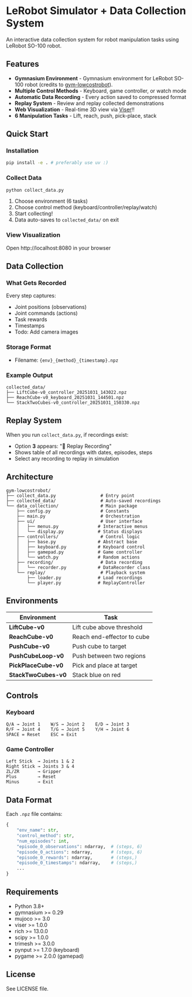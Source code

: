 # LeRobot Simulator + Data Collection System

An interactive data collection system for robot manipulation tasks using LeRobot SO-100 robot.

## Features
- **Gymnasium Environment** - Gymnasium environment for LeRobot SO-100 robot (credits to [gym-lowcostrobot](https://github.com/perezjln/gym-lowcostrobot)).
- **Multiple Control Methods** - Keyboard, game controller, or watch mode  
- **Automatic Data Recording** - Every action saved to compressed format  
- **Replay System** - Review and replay collected demonstrations  
- **Web Visualization** - Real-time 3D view via [Viser](https://viser.studio/main/)!!  
- **6 Manipulation Tasks** - Lift, reach, push, pick-place, stack  

## Quick Start

### Installation
```bash
pip install -e . # preferably use uv :) 
```

### Collect Data
```bash
python collect_data.py
```

1. Choose environment (6 tasks)
2. Choose control method (keyboard/controller/replay/watch)
3. Start collecting!
4. Data auto-saves to `collected_data/` on exit




### View Visualization
Open http://localhost:8080 in your browser

## Data Collection

### What Gets Recorded

Every step captures:
- Joint positions (observations)
- Joint commands (actions)
- Task rewards
- Timestamps
- Todo: Add camera images

### Storage Format
- Filename: `{env}_{method}_{timestamp}.npz`

### Example Output
```
collected_data/
├── LiftCube-v0_controller_20251031_143022.npz
├── ReachCube-v0_keyboard_20251031_144501.npz
└── StackTwoCubes-v0_controller_20251031_150330.npz
```

## Replay System

When you run `collect_data.py`, if recordings exist:
- Option **3** appears: "📼 Replay Recording"
- Shows table of all recordings with dates, episodes, steps
- Select any recording to replay in simulation


## Architecture

```
gym-lowcostrobot/
├── collect_data.py                 # Entry point 
├── collected_data/                 # Auto-saved recordings
└── data_collection/                # Main package
    ├── config.py                   # Constants
    ├── main.py                     # Orchestration
    ├── ui/                         # User interface
    │   ├── menus.py               # Interactive menus
    │   └── display.py             # Status displays
    ├── controllers/                # Control logic
    │   ├── base.py                # Abstract base
    │   ├── keyboard.py            # Keyboard control
    │   ├── gamepad.py             # Game controller
    │   └── watch.py               # Random actions
    ├── recording/                  # Data recording
    │   └── recorder.py            # DataRecorder class
    └── replay/                     # Playback system
        ├── loader.py              # Load recordings
        └── player.py              # ReplayController
```

## Environments

| Environment | Task |
|------------|------|
| **LiftCube-v0** | Lift cube above threshold |
| **ReachCube-v0** | Reach end-effector to cube |
| **PushCube-v0** | Push cube to target |
| **PushCubeLoop-v0** | Push between two regions |
| **PickPlaceCube-v0** | Pick and place at target |
| **StackTwoCubes-v0** | Stack blue on red |

## Controls

### Keyboard
```
Q/A → Joint 1    W/S → Joint 2    E/D → Joint 3
R/F → Joint 4    T/G → Joint 5    Y/H → Joint 6
SPACE = Reset    ESC = Exit
```

### Game Controller
```
Left Stick  → Joints 1 & 2
Right Stick → Joints 3 & 4
ZL/ZR       → Gripper
Plus        → Reset
Minus       → Exit
```

## Data Format

Each `.npz` file contains:
```python
{
    "env_name": str,
    "control_method": str,
    "num_episodes": int,
    "episode_0_observations": ndarray,  # (steps, 6)
    "episode_0_actions": ndarray,       # (steps, 6)
    "episode_0_rewards": ndarray,       # (steps,)
    "episode_0_timestamps": ndarray,    # (steps,)
    ...
}
```

## Requirements

- Python 3.8+
- gymnasium >= 0.29
- mujoco >= 3.0
- viser >= 1.0.0
- rich >= 13.0.0
- scipy >= 1.0.0
- trimesh >= 3.0.0
- pynput >= 1.7.0 (keyboard)
- pygame >= 2.0.0 (gamepad)

## License

See LICENSE file.
